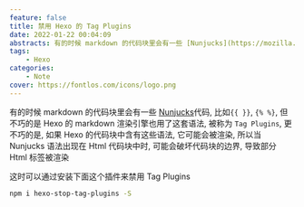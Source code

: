 ```yaml
---
feature: false
title: 禁用 Hexo 的 Tag Plugins
date: 2022-01-22 00:04:09
abstracts: 有的时候 markdown 的代码块里会有一些 [Nunjucks](https://mozilla.github.io/nunjucks/templating.html)代码, 比如`{{ }}`, `{% %}`, 但不巧的是 Hexo 的 markdown 渲染引擎也用了这套语法, 被称为 `Tag Plugins`, 更不巧的是, 如果 Hexo 的代码块中含有这些语法, 它可能会被渲染, 所以当 Nunjucks 语法出现在 Html 代码块中时, 可能会破坏代码块的边界, 导致部分 Html 标签被渲染 这时可以通过安装下面这个插件来禁用 Tag Plugins npm i hexo-stop-tag-plugins -S
tags:
    - Hexo
categories:
    - Note
cover: https://fontlos.com/icons/logo.png
---
```


有的时候 markdown 的代码块里会有一些 [Nunjucks](https://mozilla.github.io/nunjucks/templating.html)代码, 比如`{{ }}`, `{% %}`, 但不巧的是 Hexo 的 markdown 渲染引擎也用了这套语法, 被称为 `Tag Plugins`, 更不巧的是, 如果 Hexo 的代码块中含有这些语法, 它可能会被渲染, 所以当 Nunjucks 语法出现在 Html 代码块中时, 可能会破坏代码块的边界, 导致部分 Html 标签被渲染

这时可以通过安装下面这个插件来禁用 Tag Plugins

```sh
npm i hexo-stop-tag-plugins -S
```

